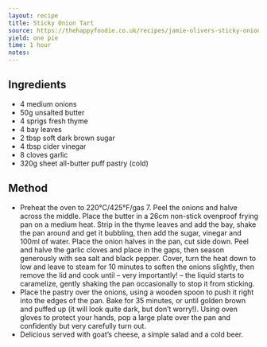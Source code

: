 ```yaml
---
layout: recipe
title: Sticky Onion Tart
source: https://thehappyfoodie.co.uk/recipes/jamie-olivers-sticky-onion-tart-with-sweet-garlic-fresh-thyme-bay-and-buttery-puff-pastry
yield: one pie
time: 1 hour
notes: 
---
```


## Ingredients
- 4 medium onions 
- 50g unsalted butter 
- 4 sprigs fresh thyme 
- 4 bay leaves 
- 2 tbsp soft dark brown sugar 
- 4 tbsp cider vinegar 
- 8 cloves garlic 
- 320g sheet all-butter puff pastry (cold)

## Method
- Preheat the oven to 220°C/425°F/gas 7. Peel the onions and halve across the middle. Place the butter in a 26cm non-stick ovenproof frying pan on a medium heat. Strip in the thyme leaves and add the bay, shake the pan around and get it bubbling, then add the sugar, vinegar and 100ml of water. Place the onion halves in the pan, cut side down. Peel and halve the garlic cloves and place in the gaps, then season generously with sea salt and black pepper. Cover, turn the heat down to low and leave to steam for 10 minutes to soften the onions slightly, then remove the lid and cook until – very importantly! – the liquid starts to caramelize, gently shaking the pan occasionally to stop it from sticking.
- Place the pastry over the onions, using a wooden spoon to push it right into the edges of the pan. Bake for 35 minutes, or until golden brown and puffed up (it will look quite dark, but don’t worry!). Using oven gloves to protect your hands, pop a large plate over the pan and confidently but very carefully turn out.
- Delicious served with goat’s cheese, a simple salad and a cold beer.
